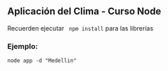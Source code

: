 ## Aplicación del Clima - Curso Node

Recuerden ejecutar ``` npm install``` para las librerías

### Ejemplo: 
```
node app -d "Medellin"
```